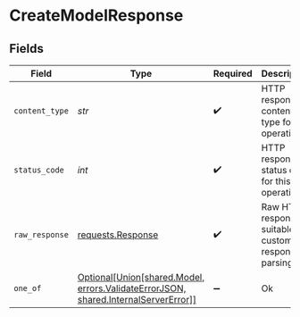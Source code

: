 # CreateModelResponse


## Fields

| Field                                                                                                                                     | Type                                                                                                                                      | Required                                                                                                                                  | Description                                                                                                                               |
| ----------------------------------------------------------------------------------------------------------------------------------------- | ----------------------------------------------------------------------------------------------------------------------------------------- | ----------------------------------------------------------------------------------------------------------------------------------------- | ----------------------------------------------------------------------------------------------------------------------------------------- |
| `content_type`                                                                                                                            | *str*                                                                                                                                     | :heavy_check_mark:                                                                                                                        | HTTP response content type for this operation                                                                                             |
| `status_code`                                                                                                                             | *int*                                                                                                                                     | :heavy_check_mark:                                                                                                                        | HTTP response status code for this operation                                                                                              |
| `raw_response`                                                                                                                            | [requests.Response](https://requests.readthedocs.io/en/latest/api/#requests.Response)                                                     | :heavy_check_mark:                                                                                                                        | Raw HTTP response; suitable for custom response parsing                                                                                   |
| `one_of`                                                                                                                                  | [Optional[Union[shared.Model, errors.ValidateErrorJSON, shared.InternalServerError]]](../../models/operations/createmodelresponsebody.md) | :heavy_minus_sign:                                                                                                                        | Ok                                                                                                                                        |